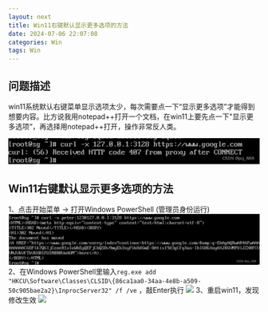 ```yaml
---
layout: next
title: Win11右键默认显示更多选项的方法
date: 2024-07-06 22:07:08
categories: Win
tags: Win
---
```


## 问题描述
win11系统默认右键菜单显示选项太少，每次需要点一下“显示更多选项”才能得到想要内容。比方说我用notepad++打开一个文档，在win11上要先点一下"显示更多选项“，再选择用notepad++打开，操作非常反人类。
<!-- more -->
![](image1.png)
## Win11右键默认显示更多选项的方法
1、点击开始菜单 -> 打开Windows PowerShell (管理员身份运行)
![](image2.png)
2、在Windows PowerShell里输入`reg.exe add "HKCU\Software\Classes\CLSID\{86ca1aa0-34aa-4e8b-a509-50c905bae2a2}\InprocServer32" /f /ve` ，敲Enter执行
![](image3.png)
3、重启win11，发现修改生效
![](image4.png)

